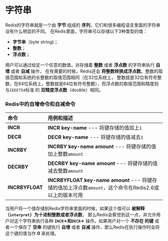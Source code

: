 字符串
=====================================================
Redis的字符串就是一个由 **字节** 组成的 **序列**，它们和很多编程语言里面的字符串没有什么明显的不同。
在Redis里面，字符串可以存储以下3种类型的值：
+ **字节串**（byte string)；
+ **整数**；
+ **浮点数**；

用户可以通过给定一个任意的数值，对存储着 **整数** 或者 **浮点数** 的字符串执行 **自增** 或者 **自减** 操作，
在有需要的时候，Redis还会 **将整数转换成浮点数**。整数的取值范围和系统的长整数的取值范围相同（在32位系统上，
整数就是32位有符号整数，在64位系统上，整数就是64位有符号整数），而浮点数的取值范围和精度则与`IEEE754`标准
的 **双精度浮点数**（double）相同。

### Redis中的自增命令和自减命令
| 命令 | 用例和描述 |
| :---- | :---- |
| **INCR** | **INCR key-name** --- 将键存储的值加上`1` |
| **DECR** | **DECR key-name** --- 将键存储的值减去`1` |
| **INCRBY** | **INCRBY key-name amount** --- 将键存储的值加上整数`amount` |
| **DECRBY** | **DECRBY key-name amount** --- 将键存储的值减去整数`amount` |
| **INCRBYFLOAT** | **INCRBYFLOAT key-name amount** --- 将键存储的值加上浮点数`amount`，这个命令在Redis2.6或以上的版本可用 |

当用户将一个值存储到Redis字符串里面的时候，如果这个值可以 **被解释（`interpret`）为十进制整数或者浮点数**，
那么Redis会察觉到这一点，并允许用户对这个字符串执行各种 **`INCR＊`和`DECR＊`** 操作。如果用户对一个 **不存在
的键** 或者一个保存了 **空串** 的键执行 **自增** 或者 **自减** 操作，那么Redis在执行操作时会将这个键的值当作 **0** 来处理。
